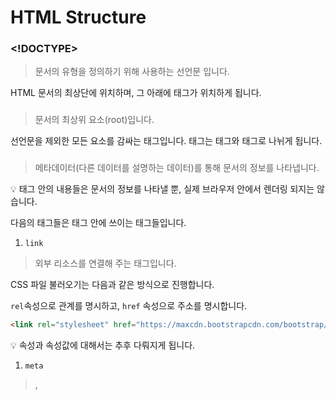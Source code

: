 # HTML Structure

### <!DOCTYPE>

> 문서의 유형을 정의하기 위해 사용하는 선언문 입니다.

HTML 문서의 최상단에 위치하며, 그 아래에 <html> 태그가 위치하게 됩니다.

### <html>

> 문서의 최상위 요소(root)입니다.

선언문을 제외한 모든 요소를 감싸는 태그입니다. <html> 태그는 <head> 태그와 <body> 태그로 나뉘게 됩니다.

### <head>

> 메타데이터(다른 데이터를 설명하는 데이터)를 통해 문서의 정보를 나타냅니다.

<aside>
💡 <head> 태그 안의 내용들은 문서의 정보를 나타낼 뿐, 실제 브라우저 안에서 렌더링 되지는 않습니다.

</aside>

다음의 태그들은 <head> 태그 안에 쓰이는 태그들입니다.

1. `link`

> 외부 리소스를 연결해 주는 태그입니다.

CSS 파일 불러오기는 다음과 같은 방식으로 진행합니다.

`rel`속성으로 관계를 명시하고, `href` 속성으로 주소를 명시합니다.  

```html
<link rel="stylesheet" href="https://maxcdn.bootstrapcdn.com/bootstrap/3.3.2/css/bootstrap.min.css">
```

<aside>
💡 속성과 속성값에 대해서는 추후 다뤄지게 됩니다.

</aside>

1. `meta` 

> <link>, <script>, <style>, <title> 등으로 나타낼 수 없는 메타데이터를 담습니다.
> 

`charset` 속성으로 HTML 문서의 문자 인코딩 방식을 나타낼 수 있습니다.

1. `title` 

> 브라우저 페이지 탭의 문서 제목에 대한 정보를 담습니다.

```html
<title>탭 제목</title>
```


1. `style` 

> 문서의 CSS 스타일 정보를 담습니다. 해당 태그는 link로 별도의 스타일 시트를 지정하지 않고 직접 문서를 스타일링 할 때 사용합니다.

```html
 <style>
   /* CSS 코드 */
 </style>
```

1. `script` 

> Javascript 코드를 작성하는 공간입니다.

`src` 속성을 통해 외부 리소스를 참조할 수 있습니다.

### <body>

> 실제 브라우저 화면에 레이아웃될 태그들이 위치하게 됩니다.

모던 브라우저에서는 <body>태그 안의 요소들만 나열해도 렌더링을 해줍니다.